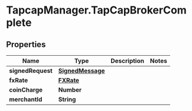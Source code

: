 # TapcapManager.TapCapBrokerComplete

## Properties
Name | Type | Description | Notes
------------ | ------------- | ------------- | -------------
**signedRequest** | [**SignedMessage**](SignedMessage.md) |  | 
**fxRate** | [**FXRate**](FXRate.md) |  | 
**coinCharge** | **Number** |  | 
**merchantId** | **String** |  | 


